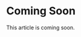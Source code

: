 <properties
    pageTitle="Coming Soon in PowerApps | Microsoft PowerApps"
    description="Article is Coming Soon"
    services=""
    suite="powerapps"
    documentationCenter="na"
    authors="jamesol-msft"
    manager="erikre"
    editor=""
    tags=""/>
<tags
    ms.service="powerapps"
    ms.devlang="na"
    ms.topic="article"
    ms.tgt_pltfrm="na"
    ms.workload="na"
    ms.date="04/13/2016"
    ms.author="gregli"/>

# Coming Soon #

This article is coming soon.
